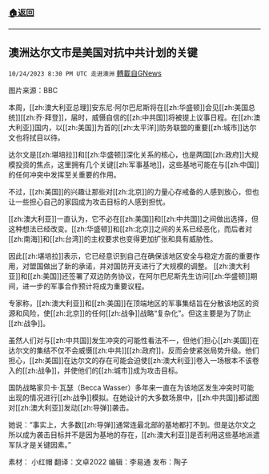 ###  [:house:返回](README.md)
---


## 澳洲达尔文市是美国对抗中共计划的关键
`10/24/2023 8:30 PM UTC 走进澳洲` [轉載自GNews](https://gnews.org/articles/1875887)

图片来源：BBC

本周，[[zh:澳大利亚总理]]安东尼·阿尔巴尼斯将在[[zh:华盛顿]]会见[[zh:美国总统]][[zh:乔·拜登]]，届时，威慑自信的[[zh:中共国]]将被提上议事日程。在[[zh:澳大利亚]]国内，以[[zh:美国]]为首的[[zh:太平洋]]防务联盟的重要[[zh:城市]]达尔文也将拭目以待。

达尔文是[[zh:堪培拉]]和[[zh:华盛顿]]深化关系的核心，也是两国[[zh:政府]]大规模投资的焦点，这里拥有几个关键[[zh:军事基地]]，这些基地可能在与[[zh:中国]]的任何冲突中发挥至关重要的作用。

不过，[[zh:美国]]的兴趣让那些对[[zh:北京]]的力量心存戒备的人感到放心，但也让一些担心自己的家园成为攻击目标的人感到担忧。

[[zh:澳大利亚]]一直认为，它不必在[[zh:美国]]和[[zh:中共国]]之间做出选择，但这种想法已经改变。[[zh:华盛顿]]和[[zh:北京]]之间的关系已经恶化，而后者对[[zh:南海]]和[[zh:台湾]]的主权要求也变得更加扩张和具有威胁性。

因此[[zh:堪培拉]]表示，它已经意识到自己在确保该地区安全与稳定方面的重要作用，对盟国做出了新的承诺，并对国防开支进行了大规模的调整。
[[zh:澳大利亚]]和[[zh:美国]]还签署了双边防务协议，在阿尔巴尼斯先生访问[[zh:华盛顿]]期间，进一步的军事合作预计将成为重要议程。

专家称，[[zh:澳大利亚]]和[[zh:美国]]在顶端地区的军事集结旨在分散该地区的资源和风险，使[[zh:北京]]的任何[[zh:战争]]战略“复杂化”。但这主要是为了防止[[zh:战争]]。

虽然人们对与[[zh:中共国]]发生冲突的可能性看法不一，但他们担心[[zh:美国]]在达尔文的集结不仅不会威慑[[zh:中共]][[zh:政府]]，反而会使紧张局势升级。他们担心，[[zh:美国]]在达尔文的存在可能会迫使[[zh:澳大利亚]]卷入一场根本不该卷入的[[zh:战争]]，并使他们的[[zh:城市]]成为攻击目标。

国防战略家贝卡·瓦瑟（Becca Wasser）多年来一直在为该地区发生冲突时可能出现的情况进行[[zh:战争]]模拟。在她设计的大多数场景中，[[zh:中共国]]都试图对[[zh:澳大利亚]]发动[[zh:导弹]]袭击。

她说：“事实上，大多数[[zh:导弹]]通常连最北部的基地都打不到。但是达尔文之所以成为袭击目标并不是因为基地的存在，[[zh:澳大利亚]]是否利用这些基地派遣军队才是关键因素。”

素材： 小红帽  翻译：文卓2022  编辑：李易通  发布：陶子 



